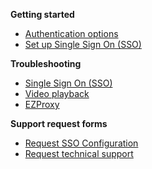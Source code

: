 **Getting started**
  - [Authentication options](authentication.md)
  - [Set up Single Sign On (SSO)](single-sign-on.md)

**Troubleshooting**
  - [Single Sign On (SSO)](troubleshooting-single-sign-on.md)
  - [Video playback](troubleshooting-playback.md)
  - [EZProxy](troubleshooting-ezproxy.md)

**Support request forms**
   - [Request SSO Configuration](https://forms.gle/Dij9dt8vGMDMoEa59)
   - [Request technical support](https://forms.gle/UtLHsRoDCrKdBTiG8)